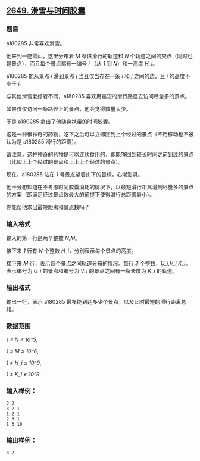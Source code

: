 ## [2649. 滑雪与时间胶囊](https://www.acwing.com/problem/content/2651/)

### 题目

a180285 非常喜欢滑雪。

他来到一座雪山，这里分布着 *M* 条供滑行的轨道和 *N* 个轨道之间的交点（同时也是景点），而且每个景点都有一编号 *i* （从 *1* 到 *N*）和一高度 *H_i*。

a180285 能从景点 *i* 滑到景点 *j* 当且仅当存在一条 *i* 和 *j* 之间的边，且 *i* 的高度不小于 *j*。

与其他滑雪爱好者不同，a180285 喜欢用最短的滑行路径去访问尽量多的景点。

如果仅仅访问一条路径上的景点，他会觉得数量太少。

于是 a180285 拿出了他随身携带的时间胶囊。

这是一种很神奇的药物，吃下之后可以立即回到上个经过的景点（不用移动也不被认为是 a180285 滑行的距离）。

请注意，这种神奇的药物是可以连续食用的，即能够回到较长时间之前到过的景点（比如上上个经过的景点和上上上个经过的景点）。

现在，a180285 站在 *1* 号景点望着山下的目标，心潮澎湃。

他十分想知道在不考虑时间胶囊消耗的情况下，以最短滑行距离滑到尽量多的景点的方案（即满足经过景点数最大的前提下使得滑行总距离最小）。

你能帮他求出最短距离和景点数吗？

### 输入格式

输入的第一行是两个整数 *N,M*。

接下来 *1* 行有 *N* 个整数 *H_i*，分别表示每个景点的高度。

接下来 *M* 行，表示各个景点之间轨道分布的情况。每行 *3* 个整数，*U_i,V_i,K_i*。表示编号为 *U_i* 的景点和编号为 *V_i* 的景点之间有一条长度为 *K_i* 的轨道。

### 输出格式

输出一行，表示 a180285 最多能到达多少个景点，以及此时最短的滑行距离总和。

### 数据范围

*1 ≤ N ≤ 10^5*,

*1 ≤ M ≤ 10^6*,

*1 ≤ H_i ≤ 10^9*,

*1 ≤ K_i ≤ 10^9*

### 输入样例：

```
3 3
3 2 1
1 2 1
2 3 1
1 3 10
```

### 输出样例：

```
3 2
```
